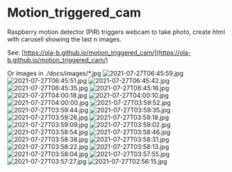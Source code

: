 # Motion_triggered_cam
Raspberry motion detector (PIR) triggers webcam to take photo, create html with carusell showing the last n images.

See: [https://ola-b.github.io/motion_triggered_cam/](https://ola-b.github.io/motion_triggered_cam/)


Or images in ./docs/images/*.jpg
![2021-07-27T06:45:59.jpg](https://github.com/Ola-B/motion_triggered_cam/blob/main/docs/images/2021-07-27T06:45:59.jpg "2021-07-27T06:45:59.jpg")
![2021-07-27T06:45:51.jpg](https://github.com/Ola-B/motion_triggered_cam/blob/main/docs/images/2021-07-27T06:45:51.jpg "2021-07-27T06:45:51.jpg")
![2021-07-27T06:45:42.jpg](https://github.com/Ola-B/motion_triggered_cam/blob/main/docs/images/2021-07-27T06:45:42.jpg "2021-07-27T06:45:42.jpg")
![2021-07-27T06:45:35.jpg](https://github.com/Ola-B/motion_triggered_cam/blob/main/docs/images/2021-07-27T06:45:35.jpg "2021-07-27T06:45:35.jpg")
![2021-07-27T06:45:16.jpg](https://github.com/Ola-B/motion_triggered_cam/blob/main/docs/images/2021-07-27T06:45:16.jpg "2021-07-27T06:45:16.jpg")
![2021-07-27T04:00:18.jpg](https://github.com/Ola-B/motion_triggered_cam/blob/main/docs/images/2021-07-27T04:00:18.jpg "2021-07-27T04:00:18.jpg")
![2021-07-27T04:00:10.jpg](https://github.com/Ola-B/motion_triggered_cam/blob/main/docs/images/2021-07-27T04:00:10.jpg "2021-07-27T04:00:10.jpg")
![2021-07-27T04:00:00.jpg](https://github.com/Ola-B/motion_triggered_cam/blob/main/docs/images/2021-07-27T04:00:00.jpg "2021-07-27T04:00:00.jpg")
![2021-07-27T03:59:52.jpg](https://github.com/Ola-B/motion_triggered_cam/blob/main/docs/images/2021-07-27T03:59:52.jpg "2021-07-27T03:59:52.jpg")
![2021-07-27T03:59:44.jpg](https://github.com/Ola-B/motion_triggered_cam/blob/main/docs/images/2021-07-27T03:59:44.jpg "2021-07-27T03:59:44.jpg")
![2021-07-27T03:59:35.jpg](https://github.com/Ola-B/motion_triggered_cam/blob/main/docs/images/2021-07-27T03:59:35.jpg "2021-07-27T03:59:35.jpg")
![2021-07-27T03:59:26.jpg](https://github.com/Ola-B/motion_triggered_cam/blob/main/docs/images/2021-07-27T03:59:26.jpg "2021-07-27T03:59:26.jpg")
![2021-07-27T03:59:18.jpg](https://github.com/Ola-B/motion_triggered_cam/blob/main/docs/images/2021-07-27T03:59:18.jpg "2021-07-27T03:59:18.jpg")
![2021-07-27T03:59:09.jpg](https://github.com/Ola-B/motion_triggered_cam/blob/main/docs/images/2021-07-27T03:59:09.jpg "2021-07-27T03:59:09.jpg")
![2021-07-27T03:59:02.jpg](https://github.com/Ola-B/motion_triggered_cam/blob/main/docs/images/2021-07-27T03:59:02.jpg "2021-07-27T03:59:02.jpg")
![2021-07-27T03:58:54.jpg](https://github.com/Ola-B/motion_triggered_cam/blob/main/docs/images/2021-07-27T03:58:54.jpg "2021-07-27T03:58:54.jpg")
![2021-07-27T03:58:46.jpg](https://github.com/Ola-B/motion_triggered_cam/blob/main/docs/images/2021-07-27T03:58:46.jpg "2021-07-27T03:58:46.jpg")
![2021-07-27T03:58:38.jpg](https://github.com/Ola-B/motion_triggered_cam/blob/main/docs/images/2021-07-27T03:58:38.jpg "2021-07-27T03:58:38.jpg")
![2021-07-27T03:58:31.jpg](https://github.com/Ola-B/motion_triggered_cam/blob/main/docs/images/2021-07-27T03:58:31.jpg "2021-07-27T03:58:31.jpg")
![2021-07-27T03:58:22.jpg](https://github.com/Ola-B/motion_triggered_cam/blob/main/docs/images/2021-07-27T03:58:22.jpg "2021-07-27T03:58:22.jpg")
![2021-07-27T03:58:13.jpg](https://github.com/Ola-B/motion_triggered_cam/blob/main/docs/images/2021-07-27T03:58:13.jpg "2021-07-27T03:58:13.jpg")
![2021-07-27T03:58:04.jpg](https://github.com/Ola-B/motion_triggered_cam/blob/main/docs/images/2021-07-27T03:58:04.jpg "2021-07-27T03:58:04.jpg")
![2021-07-27T03:57:55.jpg](https://github.com/Ola-B/motion_triggered_cam/blob/main/docs/images/2021-07-27T03:57:55.jpg "2021-07-27T03:57:55.jpg")
![2021-07-27T03:57:27.jpg](https://github.com/Ola-B/motion_triggered_cam/blob/main/docs/images/2021-07-27T03:57:27.jpg "2021-07-27T03:57:27.jpg")
![2021-07-27T02:56:15.jpg](https://github.com/Ola-B/motion_triggered_cam/blob/main/docs/images/2021-07-27T02:56:15.jpg "2021-07-27T02:56:15.jpg")

